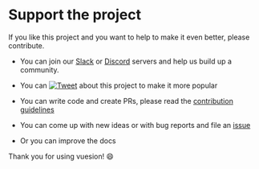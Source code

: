 # Support the project

If you like this project and you want to help to make it even better, please contribute.

- You can join our [Slack](https://slack-vuesion.herokuapp.com/) or [Discord](https://discord.gg/59x5cg2) servers and help us build up a community.

- You can [![Tweet](https://img.shields.io/twitter/url/http/shields.io.svg?style=flat)](https://twitter.com/intent/tweet?text=Vuesion%20an%20enterprise%20ready%20boilerplate%20for%20isomorphic,%20progressive%20web%20apps%20with%20Vue.JS&url=https://github.com/vuesion/vuesion&via=vuesion1&hashtags=vuesion,VueJS,SEO,Enterprise)
  about this project to make it more popular

- You can write code and create PRs, please read the [contribution guidelines](https://github.com/vuesion/vuesion/blob/master/.github/CONTRIBUTING.md)

- You can come up with new ideas or with bug reports and file an [issue](https://github.com/vuesion/vuesion/issues/new)

- Or you can improve the docs

Thank you for using vuesion! :smile:

